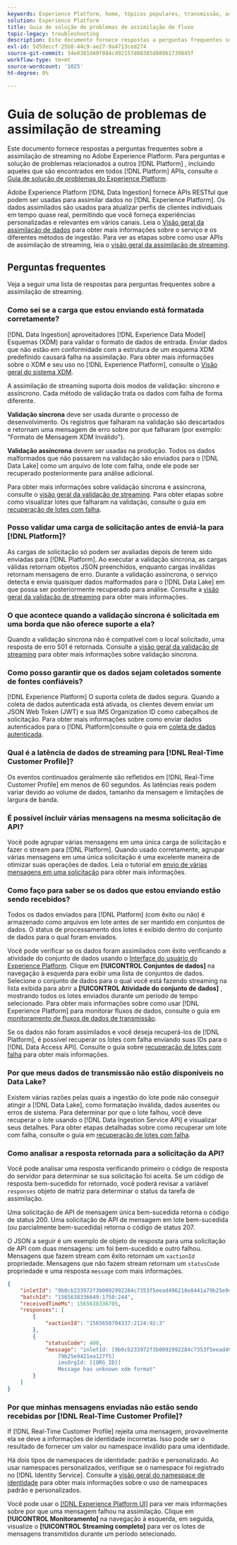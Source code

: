 ```yaml
---
keywords: Experience Platform, home, tópicos populares, transmissão, assimilação de streaming, solução de problemas, solução de problemas de assimilação de streaming, perguntas frequentes sobre assimilação de streaming, perguntas frequentes;
solution: Experience Platform
title: Guia de solução de problemas de assimilação de fluxo
topic-legacy: troubleshooting
description: Este documento fornece respostas a perguntas frequentes sobre a assimilação de streaming no Adobe Experience Platform.
exl-id: 5d5deccf-25b8-44c9-ae27-9a4713ced274
source-git-commit: 34e0381d40f884cd92157d08385d889b1739845f
workflow-type: tm+mt
source-wordcount: '1025'
ht-degree: 0%

---
```


# Guia de solução de problemas de assimilação de streaming

Este documento fornece respostas a perguntas frequentes sobre a assimilação de streaming no Adobe Experience Platform. Para perguntas e solução de problemas relacionados a outros [!DNL Platform] , incluindo aqueles que são encontrados em todos [!DNL Platform] APIs, consulte o [Guia de solução de problemas do Experience Platform](../../landing/troubleshooting.md).

Adobe Experience Platform [!DNL Data Ingestion] fornece APIs RESTful que podem ser usadas para assimilar dados no [!DNL Experience Platform]. Os dados assimilados são usados para atualizar perfis de clientes individuais em tempo quase real, permitindo que você forneça experiências personalizadas e relevantes em vários canais. Leia o [Visão geral da assimilação de dados](../home.md) para obter mais informações sobre o serviço e os diferentes métodos de ingestão. Para ver as etapas sobre como usar APIs de assimilação de streaming, leia o [visão geral da assimilação de streaming](../streaming-ingestion/overview.md).

## Perguntas frequentes

Veja a seguir uma lista de respostas para perguntas frequentes sobre a assimilação de streaming.

### Como sei se a carga que estou enviando está formatada corretamente?

[!DNL Data Ingestion] aproveitadores [!DNL Experience Data Model] Esquemas (XDM) para validar o formato de dados de entrada. Enviar dados que não estão em conformidade com a estrutura de um esquema XDM predefinido causará falha na assimilação. Para obter mais informações sobre o XDM e seu uso no [!DNL Experience Platform], consulte o [Visão geral do sistema XDM](../../xdm/home.md).

A assimilação de streaming suporta dois modos de validação: síncrono e assíncrono. Cada método de validação trata os dados com falha de forma diferente.

**Validação síncrona** deve ser usada durante o processo de desenvolvimento. Os registros que falharam na validação são descartados e retornam uma mensagem de erro sobre por que falharam (por exemplo: &quot;Formato de Mensagem XDM Inválido&quot;).

**Validação assíncrona** devem ser usadas na produção. Todos os dados malformados que não passarem na validação são enviados para o [!DNL Data Lake] como um arquivo de lote com falha, onde ele pode ser recuperado posteriormente para análise adicional.

Para obter mais informações sobre validação síncrona e assíncrona, consulte o [visão geral da validação de streaming](../quality/streaming-validation.md). Para obter etapas sobre como visualizar lotes que falharam na validação, consulte o guia em [recuperação de lotes com falha](../quality/retrieve-failed-batches.md).

### Posso validar uma carga de solicitação antes de enviá-la para [!DNL Platform]?

As cargas de solicitação só podem ser avaliadas depois de terem sido enviadas para [!DNL Platform]. Ao executar a validação síncrona, as cargas válidas retornam objetos JSON preenchidos, enquanto cargas inválidas retornam mensagens de erro. Durante a validação assíncrona, o serviço detecta e envia quaisquer dados malformados para o [!DNL Data Lake] em que possa ser posteriormente recuperado para análise. Consulte a [visão geral da validação de streaming](../quality/streaming-validation.md) para obter mais informações.

### O que acontece quando a validação síncrona é solicitada em uma borda que não oferece suporte a ela?

Quando a validação síncrona não é compatível com o local solicitado, uma resposta de erro 501 é retornada. Consulte a [visão geral da validação de streaming](../quality/streaming-validation.md) para obter mais informações sobre validação síncrona.

### Como posso garantir que os dados sejam coletados somente de fontes confiáveis?

[!DNL Experience Platform] O suporta coleta de dados segura. Quando a coleta de dados autenticada está ativada, os clientes devem enviar um JSON Web Token (JWT) e sua IMS Organization ID como cabeçalhos de solicitação. Para obter mais informações sobre como enviar dados autenticados para o [!DNL Platform]consulte o guia em [coleta de dados autenticada](../tutorials/create-authenticated-streaming-connection.md).

### Qual é a latência de dados de streaming para [!DNL Real-Time Customer Profile]?

Os eventos continuados geralmente são refletidos em [!DNL Real-Time Customer Profile] em menos de 60 segundos. As latências reais podem variar devido ao volume de dados, tamanho da mensagem e limitações de largura de banda.

### É possível incluir várias mensagens na mesma solicitação de API?

Você pode agrupar várias mensagens em uma única carga de solicitação e fazer o stream para [!DNL Platform]. Quando usado corretamente, agrupar várias mensagens em uma única solicitação é uma excelente maneira de otimizar suas operações de dados. Leia o tutorial em [envio de várias mensagens em uma solicitação](../tutorials/streaming-multiple-messages.md) para obter mais informações.

### Como faço para saber se os dados que estou enviando estão sendo recebidos?

Todos os dados enviados para [!DNL Platform] (com êxito ou não) é armazenado como arquivos em lote antes de ser mantido em conjuntos de dados. O status de processamento dos lotes é exibido dentro do conjunto de dados para o qual foram enviados.

Você pode verificar se os dados foram assimilados com êxito verificando a atividade do conjunto de dados usando o [Interface do usuário do Experience Platform](https://platform.adobe.com). Clique em **[!UICONTROL Conjuntos de dados]** na navegação à esquerda para exibir uma lista de conjuntos de dados. Selecione o conjunto de dados para o qual você está fazendo streaming na lista exibida para abrir a **[!UICONTROL Atividade do conjunto de dados]** , mostrando todos os lotes enviados durante um período de tempo selecionado. Para obter mais informações sobre como usar [!DNL Experience Platform] para monitorar fluxos de dados, consulte o guia em [monitoramento de fluxos de dados de transmissão](../quality/monitor-data-ingestion.md).

Se os dados não foram assimilados e você deseja recuperá-los de [!DNL Platform], é possível recuperar os lotes com falha enviando suas IDs para o [!DNL Data Access API]. Consulte o guia sobre [recuperação de lotes com falha](../quality/retrieve-failed-batches.md) para obter mais informações.

### Por que meus dados de transmissão não estão disponíveis no Data Lake?

Existem várias razões pelas quais a ingestão do lote pode não conseguir atingir a [!DNL Data Lake], como formatação inválida, dados ausentes ou erros de sistema. Para determinar por que o lote falhou, você deve recuperar o lote usando o [!DNL Data Ingestion Service API] e visualizar seus detalhes. Para obter etapas detalhadas sobre como recuperar um lote com falha, consulte o guia em [recuperação de lotes com falha](../quality/retrieve-failed-batches.md).

### Como analisar a resposta retornada para a solicitação da API?

Você pode analisar uma resposta verificando primeiro o código de resposta do servidor para determinar se sua solicitação foi aceita. Se um código de resposta bem-sucedido for retornado, você poderá revisar a variável `responses` objeto de matriz para determinar o status da tarefa de assimilação.

Uma solicitação de API de mensagem única bem-sucedida retorna o código de status 200. Uma solicitação de API de mensagem em lote bem-sucedida (ou parcialmente bem-sucedida) retorna o código de status 207.

O JSON a seguir é um exemplo de objeto de resposta para uma solicitação de API com duas mensagens: um foi bem-sucedido e outro falhou. Mensagens que fazem stream com êxito retornam um `xactionId` propriedade. Mensagens que não fazem stream retornam um `statusCode` propriedade e uma resposta `message` com mais informações.

```JSON
{
    "inletId": "9b0cb233972f3b0092992284c7353f5eead496218e8441a79b25e9421ea127f5",
    "batchId": "1565638336649:1750:244",
    "receivedTimeMs": 1565638336705,
    "responses": [
        {
            "xactionId": "1565650704337:2124:92:3"
        },
        {
            "statusCode": 400,
            "message": "inletId: [9b0cb233972f3b0092992284c7353f5eead496218e8441a
                79b25e9421ea127f5] 
                imsOrgId: [{ORG_ID}] 
                Message has unknown xdm format"
        }
    ]
}
```

### Por que minhas mensagens enviadas não estão sendo recebidas por [!DNL Real-Time Customer Profile]?

If [!DNL Real-Time Customer Profile] rejeita uma mensagem, provavelmente ela se deve a informações de identidade incorretas. Isso pode ser o resultado de fornecer um valor ou namespace inválido para uma identidade.

Há dois tipos de namespaces de identidade: padrão e personalizado. Ao usar namespaces personalizados, verifique se o namespace foi registrado no [!DNL Identity Service]. Consulte a [visão geral do namespace de identidade](../../identity-service/namespaces.md) para obter mais informações sobre o uso de namespaces padrão e personalizados.

Você pode usar o [[!DNL Experience Platform UI]](https://platform.adobe.com) para ver mais informações sobre por que uma mensagem falhou na assimilação. Clique em **[!UICONTROL Monitoramento]** na navegação à esquerda, em seguida, visualize o **[!UICONTROL Streaming completo]** para ver os lotes de mensagens transmitidos durante um período selecionado.
